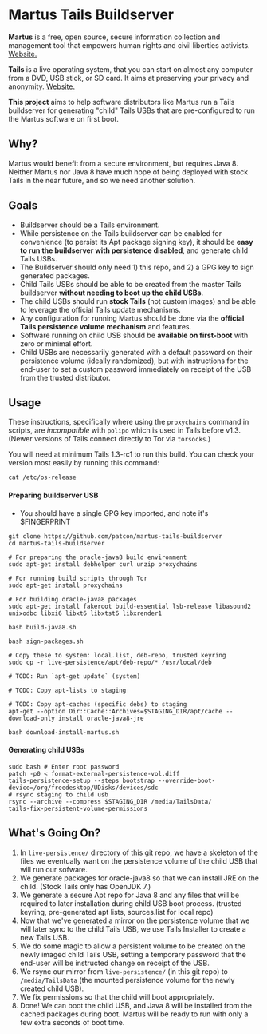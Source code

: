 # Martus Tails Buildserver

**Martus** is a free, open source, secure information collection and
management tool that empowers human rights and civil liberties
activists. [Website.](https://martus.org/)

**Tails** is a live operating system, that you can start on almost any
computer from a DVD, USB stick, or SD card. It aims at preserving your
privacy and anonymity. [Website.](https://tails.boum.org/)

**This project** aims to help software distributors like Martus run a
Tails buildserver for generating "child" Tails USBs that are
pre-configured to run the Martus software on first boot.

## Why?

Martus would benefit from a secure environment, but requires Java 8.
Neither Martus nor Java 8 have much hope of being deployed with stock
Tails in the near future, and so we need another solution.

## Goals

* Buildserver should be a Tails environment.
* While persistence on the Tails buildserver can be enabled for convenience (to persist
  its Apt package signing key), it should be **easy to run the
  buildserver with persistence disabled**, and generate child Tails USBs.
* The Buildserver should only need 1) this repo, and 2) a GPG key to sign
  generated packages.
* Child Tails USBs should be able to be created from the master Tails
  buildserver **without needing to boot up the child USBs**.
* The child USBs should run **stock Tails** (not custom images) and be able
  to leverage the official Tails update mechanisms.
* Any configuration for running Martus should be done via the **official
  Tails persistence volume mechanism** and features.
* Software running on child USB should be **available on first-boot** with
  zero or minimal effort.
* Child USBs are necessarily generated with a default password on their
  persistence volume (ideally randomized), but with instructions for the
  end-user to set a custom password immediately on receipt of the USB
  from the trusted distributor.

## Usage

These instructions, specifically where using the `proxychains` command
in scripts, are *incompatible* with `polipo` which is used in Tails
before v1.3. (Newer versions of Tails connect directly to Tor via
`torsocks`.)

You will need at minimum Tails 1.3-rc1 to run this build. You can check
your version most easily by running this command:

    cat /etc/os-release

#### Preparing buildserver USB

* You should have a single GPG key imported, and note it's $FINGERPRINT

```
git clone https://github.com/patcon/martus-tails-buildserver
cd martus-tails-buildserver

# For preparing the oracle-java8 build environment
sudo apt-get install debhelper curl unzip proxychains

# For running build scripts through Tor
sudo apt-get install proxychains

# For building oracle-java8 packages
sudo apt-get install fakeroot build-essential lsb-release libasound2 unixodbc libxi6 libxt6 libxtst6 libxrender1

bash build-java8.sh

bash sign-packages.sh

# Copy these to system: local.list, deb-repo, trusted keyring
sudo cp -r live-persistence/apt/deb-repo/* /usr/local/deb

# TODO: Run `apt-get update` (system)

# TODO: Copy apt-lists to staging

# TODO: Copy apt-caches (specific debs) to staging
apt-get --option Dir::Cache::Archives=$STAGING_DIR/apt/cache --download-only install oracle-java8-jre

bash download-install-martus.sh
```

#### Generating child USBs

```
sudo bash # Enter root password
patch -p0 < format-external-persistence-vol.diff
tails-persistence-setup --steps bootstrap --override-boot-device=/org/freedesktop/UDisks/devices/sdc
# rsync staging to child usb
rsync --archive --compress $STAGING_DIR /media/TailsData/
tails-fix-persistent-volume-permissions
```

## What's Going On?

1. In `live-persistence/` directory of this git repo, we have a skeleton
   of the files we eventually want on the persistence volume of the
   child USB that will run our sofware.
2. We generate packages for oracle-java8 so that we can install JRE on
   the child. (Stock Tails only has OpenJDK 7.)
3. We generate a secure Apt repo for Java 8 and any files that will be
   required to later installation during child USB boot process.
   (trusted keyring, pre-generated apt lists, sources.list for local repo)
4. Now that we've generated a mirror on the persistence volume that we
   will later sync to the child Tails USB, we use Tails Installer to
   create a new Tails USB.
5. We do some magic to allow a persistent volume to be created on the
   newly imaged child Tails USB, setting a temporary password that the
   end-user will be instructed change on receipt of the USB.
6. We rsync our mirror from `live-persistence/` (in this git repo) to
   `/media/TailsData` (the mounted persistence volume for the newly
   created child USB).
7. We fix permissions so that the child will boot appropriately.
8. Done! We can boot the child USB, and Java 8 will be installed from
   the cached packages during boot. Martus will be ready to run with
   only a few extra seconds of boot time.
